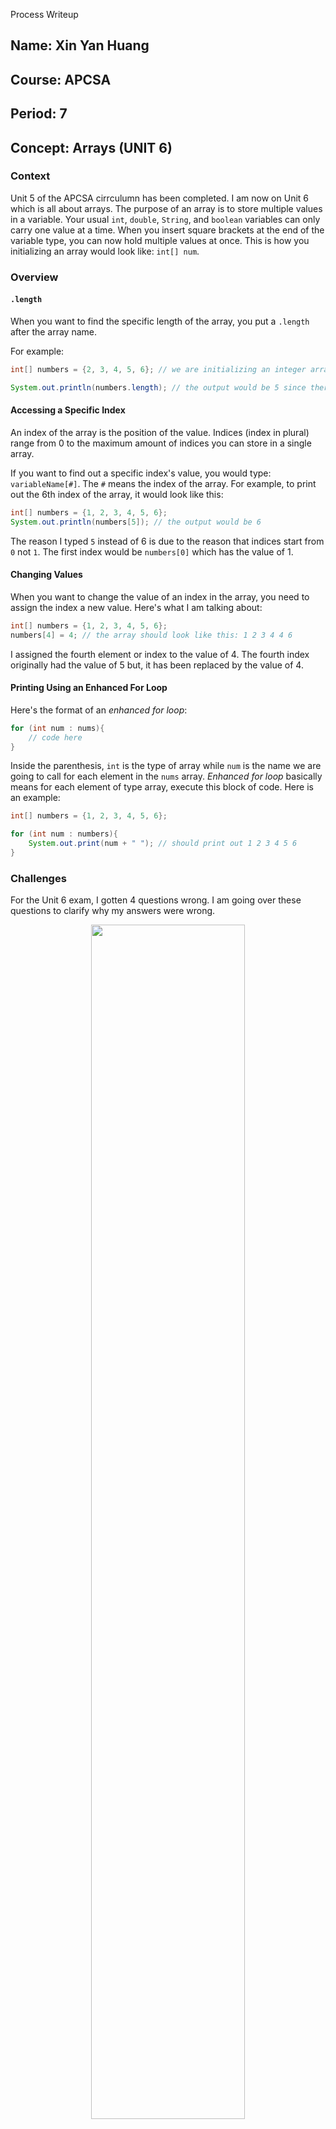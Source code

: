 Process Writeup
## Name: Xin Yan Huang
## Course: APCSA
## Period: 7
## Concept: Arrays (UNIT 6)

### Context
Unit 5 of the APCSA cirrculumn has been completed. I am now on Unit 6 which is all about arrays. The purpose of an array is to store multiple values in a variable. Your usual `int`, `double`, `String`, and `boolean` variables can only carry one value at a time. When you insert square brackets at the end of the variable type, you can now hold multiple values at once. This is how you initializing an array would look like: `int[] num`.

### Overview
#### `.length`
When you want to find the specific length of the array, you put a `.length` after the array name.

For example:
```java
int[] numbers = {2, 3, 4, 5, 6}; // we are initializing an integer array to hold these values

System.out.println(numbers.length); // the output would be 5 since there are 5 values in total in the array
```

#### Accessing a Specific Index
An index of the array is the position of the value. Indices (index in plural) range from 0 to the maximum amount of indices you can store in a single array.

If you want to find out a specific index's value, you would type: `variableName[#]`. The `#` means the index of the array. For example, to print out the 6th index of the array, it would look like this:
```java
int[] numbers = {1, 2, 3, 4, 5, 6};
System.out.println(numbers[5]); // the output would be 6
```

The reason I typed `5` instead of 6 is due to the reason that indices start from `0` not `1`. The first index would be `numbers[0]` which has the value of 1.

#### Changing Values
When you want to change the value of an index in the array, you need to assign the index a new value. Here's what I am talking about:
```java
int[] numbers = {1, 2, 3, 4, 5, 6};
numbers[4] = 4; // the array should look like this: 1 2 3 4 4 6
```
I assigned the fourth element or index to the value of 4. The fourth index originally had the value of 5 but, it has been replaced by the value of 4.

#### Printing Using an Enhanced For Loop
Here's the format of an *enhanced for loop*:
```java
for (int num : nums){
    // code here
}
```
Inside the parenthesis, `int` is the type of array while `num` is the name we are going to call for each element in the `nums` array. *Enhanced for loop* basically means for each element of type array, execute this block of code. Here is an example:
```java
int[] numbers = {1, 2, 3, 4, 5, 6};

for (int num : numbers){
    System.out.print(num + " "); // should print out 1 2 3 4 5 6
}
```
### Challenges
For the Unit 6 exam, I gotten 4 questions wrong. I am going over these questions to clarify why my answers were wrong.

<p align="center">
<img src="writeup-images/apcsa-mistake-25.png" width="70%">
</p>

For the first question, I wasn't completely sure what the question was asking. I do know that the method `s()` returns an array of String. The only options I am left is `return {"apple", "banana", "orange"};` and `return new String[] {"apple", "banana", "orange"};`. I chose the first option because I thought `words` already had an array with values. However, my assumption turned into a mistake. `String[] words` didn't actually have an array with values mentioned. You would need to return a new String array because you want `words` to have an array of values you specifically want and changing the values of each element is more difficult to do.


<p align="center">
<img src="writeup-images/apcsa-mistake-26.png" width="60%" height="60%">
</p>

For question 3, the question is asking us to find the code that will print the index that is divisible by 3. My answer choice prints the index number which I clearly didn't see. I didn't check if the code will actually print the value of the index. For my answer choice to be correct, the code will need to be this: `System.out.println(nums[k]);` instead of `System.out.println(k);`. The letter, `k`, represents the index in the array.

<p align="center">
<img src="writeup-images/apcsa-mistake-27.png" width="70%">
</p>

For question 8, this is the question that I should have not gotten wrong. I didn't change the answer when I submitted this exam. I first originally chose the incorrect answer, `Returns true if each element of the array is greater than the element after`. Then, I went to work on the other questions as I had more difficulty solving those questions. Next, I came back to this question to spend more time because I knew my answer choice was wrong. We first look at the condition, `nums[i] < nums[i - 1]`. The current element has to be less than the previous element in order for this condition to be true. The answer choice should contain at least a `less than`. If we look at the options, there is only two options. The options are `Returns true if each element of the array is less than or equal to the element after.` and `Returns true if each element of the array is less than the element after`.

<p align="center">
<img src="writeup-images/apcsa-mistake-28.png" width="70%" height="70%">
</p>

For question 16, I didn't spend enough time to answer this question clearly. I now have more time to notice my mistake. My answer choice was a random option that I chose. My answer says `The index of the last element in the array before position n which has the same value as the element at position n` which is incorrect because inside the condition, `result` would have been assigned to `k - 1` in order to return the index of the element before position `n`. The other option like `The value of the element at position n.` is incorrect because `result` holds the index value not the value of the element. The third option which is `The index of the first element in the array which has the same value as the element position n.` is also incorrect because if there is another element of the array after the first element that has the same value as the element at position `n`, the variable `result` would assign that index. I wish that I have spent more time in this question instead of the others.

### Takeaways
* Always look at the entire answer choice before deciding which answer choice to choose from
* Use your time wisely
* Always update your answer choice before submitting


